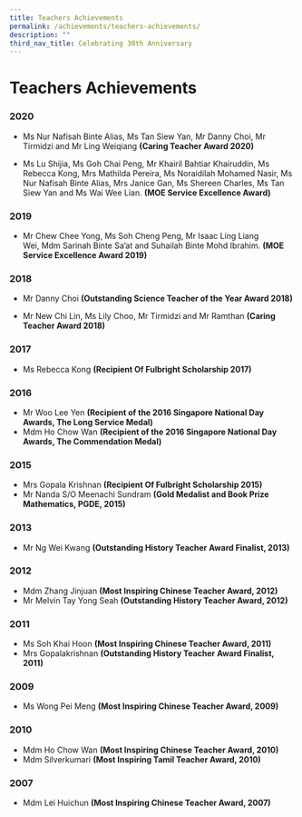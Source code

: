 ```yaml
---
title: Teachers Achievements
permalink: /achievements/teachers-achievements/
description: ""
third_nav_title: Celebrating 30th Anniversary
---
```

# **Teachers Achievements**

  

### 2020

*   Ms Nur Nafisah Binte Alias, Ms Tan Siew Yan, Mr Danny Choi, Mr Tirmidzi and Mr Ling Weiqiang **(Caring Teacher Award 2020)**  
    
*   Ms Lu Shijia, Ms Goh Chai Peng, Mr Khairil Bahtiar Khairuddin, Ms Rebecca Kong, Mrs Mathilda Pereira, Ms Noraidilah Mohamed Nasir, Ms Nur Nafisah Binte Alias, Mrs Janice Gan, Ms Shereen Charles, Ms Tan Siew Yan and Ms Wai Wee Lian. **(MOE Service Excellence Award)**


### 2019

*   Mr Chew Chee Yong, Ms Soh Cheng Peng, Mr Isaac Ling Liang Wei, Mdm Sarinah Binte Sa’at and Suhailah Binte Mohd Ibrahim. **(MOE Service Excellence Award 2019)**
 

### 2018

*   Mr Danny Choi **(Outstanding Science Teacher of the Year Award 2018)**

*   Mr New Chi Lin, Ms Lily Choo, Mr Tirmidzi and Mr Ramthan **(Caring Teacher Award 2018)**

### 2017

*   Ms Rebecca Kong **(Recipient Of Fulbright Scholarship 2017)**

### 2016

*   Mr Woo Lee Yen **(Recipient of the 2016 Singapore National Day Awards, The Long Service Medal)**
*   Mdm Ho Chow Wan **(Recipient of the 2016 Singapore National Day Awards, The Commendation Medal)**


### 2015
  
*   Mrs Gopala Krishnan **(Recipient Of Fulbright Scholarship 2015)**
*   Mr Nanda S/O Meenachi Sundram **(Gold Medalist and Book Prize Mathematics, PGDE, 2015)**

### 2013

*   Mr Ng Wei Kwang **(Outstanding History Teacher Award Finalist, 2013)**

### 2012

*   Mdm Zhang Jinjuan **(Most Inspiring Chinese Teacher Award, 2012)**
*   Mr Melvin Tay Yong Seah **(Outstanding History Teacher Award, 2012)**

### 2011

*   Ms Soh Khai Hoon **(Most Inspiring Chinese Teacher Award, 2011)**
*   Mrs Gopalakrishnan **(Outstanding History Teacher Award Finalist, 2011)**

### 2009

*   Ms Wong Pei Meng **(Most Inspiring Chinese Teacher Award, 2009)**

### 2010

*   Mdm Ho Chow Wan **(Most Inspiring Chinese Teacher Award, 2010)**
*   Mdm Silverkumari **(Most Inspiring Tamil Teacher Award, 2010)**

### 2007

*   Mdm Lei Huichun **(Most Inspiring Chinese Teacher Award, 2007)**